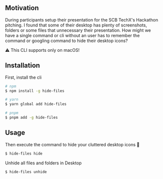 ## Motivation

During participants setup their presentation for the SCB TechX's Hackathon pitching. I found that some of their desktop has plenty of screenshots, folders or some files that unnecessary their presentation. How might we have a single command or cli without an user has to remember the command or googling command to hide their desktop icons?

⚠️ This CLI supports only on macOS!

## Installation

First, install the cli

```bash
# npm
$ npm install -g hide-files

# yarn
$ yarn global add hide-files

# pnpm
$ pnpm add -g hide-files
```

## Usage

Then execute the command to hide your cluttered desktop icons 🤫

```bash
$ hide-files hide
```

Unhide all files and folders in Desktop

```bash
$ hide-files unhide
```

